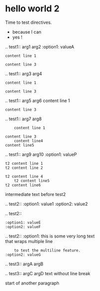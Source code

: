 # hello world 2

Time to test directives.

- because I can
- yes !

.. test1:: arg1 arg2
    :option1: valueA

    content line 1

    content line 3

.. test1:: arg3 arg4

    content line 1

    content line 3


.. test1:: arg5 arg6
    content line 1

    content line 3

.. test1:: arg7 arg8

        content line 1

    content line 3
        content line4
    content line5


.. test1:: arg9 arg10
    :option1: valueP

    t2 content line 1
    t2 content line 2

    t2 content line 4
        t2 content line5
    t2 content line6

intermediate text before test2

.. test2:: 
    :option1: value1
    :option2: value2

.. test2:: 

    :option1: valueE
    :option2: valueF

.. test2:: 
    :option1: this is some very long text  
        that wraps multiple line

        to test the multiline feature.
    :option2: valueG

.. test3:: argA argB

.. test3:: argC argD
text without line break

start of another paragraph